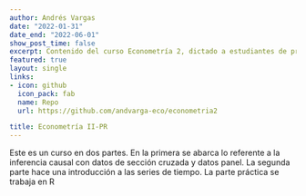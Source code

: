```yaml
---
author: Andrés Vargas
date: "2022-01-31"
date_end: "2022-06-01"
show_post_time: false
excerpt: Contenido del curso Econometría 2, dictado a estudiantes de pregrado del programa de economía de la Universidad del Norte
featured: true
layout: single
links:
- icon: github
  icon_pack: fab
  name: Repo
  url: https://github.com/andvarga-eco/econometria2

title: Econometría II-PR
---
```


Este es un curso en dos partes. En la primera se abarca lo referente a la inferencia causal con datos de sección cruzada y datos panel. La segunda parte hace una introducción a las series de tiempo. La parte práctica se trabaja en R
